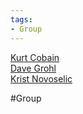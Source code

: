 ```yaml
---
tags:
- Group
---
```

   
[Kurt Cobain](/not_created.md)   
[Dave Grohl](./Dave%20Grohl.md)   
[Krist Novoselic](/not_created.md)   
   
#Group